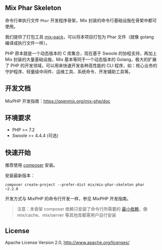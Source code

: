 ## Mix Phar Skeleton

命令行单执行文件 `Phar` 开发程序骨架，Mix 封装的命令行基础设施在骨架中都可使用。

我们提供了打包工具 [mix-pack](https://github.com/mix-php/mix-pack)，可以将本项目打包为 Phar 文件（就像 golang 编译成执行文件一样）。

PHP 原本就是一个动态版本的 C 库集合，现在基于 Swoole 的协程支持，再加上 Mix 封装的大量基础设施，Mix 基本等同于一个动态版本的 Golang，极大的扩展了 PHP 的开发领域，可以用来快速开发各种高性能的 CLI 程序，如：核心业务的守护程序、轻量级中间件、运维工具、系统命令、开发辅助工具等。

## 开发文档

MixPHP 开发指南：https://openmix.org/mix-php/doc

## 环境要求

* PHP >= 7.2
* Swoole >= 4.4.4 (可选)

## 快速开始

推荐使用 [composer](https://www.phpcomposer.com/) 安装。

安装最新版本：

```shell
composer create-project --prefer-dist mix/mix-phar-skeleton phar ~2.2.0
```

开发方式与 MixPHP 的命令行开发一样，参见 MixPHP 开发指南。

> 注意：本骨架 composer 依赖只安装了命令行所需要的 [最小依赖](https://github.com/mix-php/mix-phar-skeleton/blob/master/composer.json#L19)，像 mix/cache、mix/server 等其他库都需用户自行安装

## License

Apache License Version 2.0, http://www.apache.org/licenses/

